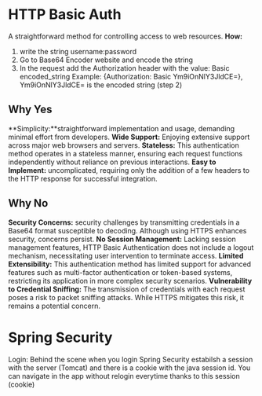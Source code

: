 # HTTP Basic Auth
A straightforward method for controlling access to web resources. 
**How:** 
1. write the string username:password
2. Go to Base64 Encoder website and encode the string
3. In the request add the Authorization header with the value: Basic encoded_string
Example: {Authorization: Basic Ym9iOnNlY3JldCE=}, Ym9iOnNlY3JldCE= is the encoded string (step 2)

## Why Yes
**Simplicity:**straightforward implementation and usage, demanding minimal effort from developers.
**Wide Support:** Enjoying extensive support across major web browsers and servers.
**Stateless:** This authentication method operates in a stateless manner, ensuring each request functions independently without reliance on previous interactions. 
**Easy to Implement:** uncomplicated, requiring only the addition of a few headers to the HTTP response for successful integration.

## Why No
**Security Concerns:** security challenges by transmitting credentials in a Base64 format susceptible to decoding. Although using HTTPS enhances security, concerns persist.
**No Session Management:** Lacking session management features, HTTP Basic Authentication does not include a logout mechanism, necessitating user intervention to terminate access.
**Limited Extensibility:** This authentication method has limited support for advanced features such as multi-factor authentication or token-based systems, restricting its application in more complex security scenarios.
**Vulnerability to Credential Sniffing:** The transmission of credentials with each request poses a risk to packet sniffing attacks. While HTTPS mitigates this risk, it remains a potential concern.

# Spring Security
Login: Behind the scene when you login Spring Security estabilsh a session with the server (Tomcat) and there is a cookie with the java session id. You can navigate in the app without relogin everytime thanks to this session (cookie)
